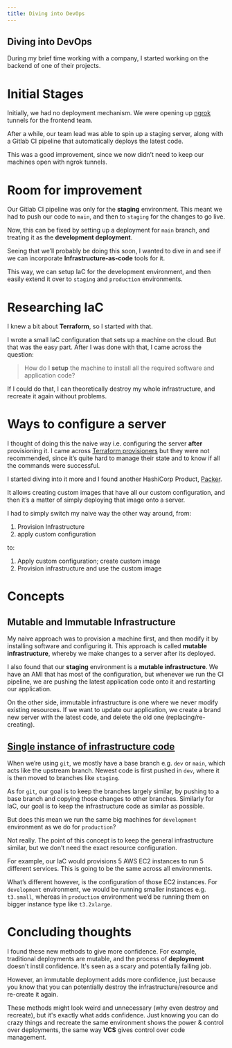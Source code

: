 ```yaml
---
title: Diving into DevOps
---
```


## Diving into DevOps

During my brief time working with a company, I started working on the backend of one of their projects.

# Initial Stages

Initially, we had no deployment mechanism. We were opening up [ngrok](https://ngrok.com/) tunnels for the frontend team.

After a while, our team lead was able to spin up a staging server, along with a Gitlab CI pipeline that automatically deploys the latest code.

This was a good improvement, since we now didn’t need to keep our machines open with ngrok tunnels.

# Room for improvement

Our Gitlab CI pipeline was only for the **staging** environment. This meant we had to push our code to `main`, and then to `staging` for the changes to go live.

Now, this can be fixed by setting up a deployment for `main` branch, and treating it as the **development deployment**.

Seeing that we’ll probably be doing this soon, I wanted to dive in and see if we can incorporate **Infrastructure-as-code** tools for it.

This way, we can setup IaC for the development environment, and then easily extend it over to `staging` and `production` environments.

# Researching IaC

I knew a bit about **Terraform**, so I started with that.

I wrote a small IaC configuration that sets up a machine on the cloud. But that was the easy part. After I was done with that, I came across the question:

> How do I **setup** the machine to install all the required software and application code?
> 

If I could do that, I can theoretically destroy my whole infrastructure, and recreate it again without problems.

# Ways to configure a server

I thought of doing this the naive way i.e. configuring the server **after** provisioning it. I came across [Terraform provisioners](https://www.terraform.io/language/resources/provisioners/syntax) but they were not recommended, since it’s quite hard to manage their state and to know if all the commands were successful.

I started diving into it more and I found another HashiCorp Product, [Packer](https://www.packer.io/).

It allows creating custom images that have all our custom configuration, and then it’s a matter of simply deploying that image onto a server.

I had to simply switch my naive way the other way around, from:

1. Provision Infrastructure
2. apply custom configuration

to:

1. Apply custom configuration; create custom image
2. Provision infrastructure and use the custom image

# Concepts

## Mutable and Immutable Infrastructure

My naive approach was to provision a machine first, and then modify it by installing software and configuring it. This approach is called **mutable infrastructure**, whereby we make changes to a server after its deployed.

I also found that our **staging** environment is a **mutable infrastructure**. We have an AMI that has most of the configuration, but whenever we run the CI pipeline, we are pushing the latest application code onto it and restarting our application.

On the other side, immutable infrastructure is one where we never modify existing resources. If we want to update our application, we create a brand new server with the latest code, and delete the old one (replacing/re-creating).

## [Single instance of infrastructure code](https://infrastructure-as-code.com/book/2021/11/19/snowflakes-as-code.html)

When we’re using `git`, we mostly have a base branch e.g. `dev` or `main`, which acts like the upstream branch. Newest code is first pushed in `dev`, where it is then moved to branches like `staging`.

As for `git`, our goal is to keep the branches largely similar, by pushing to a base branch and copying those changes to other branches. Similarly for IaC, our goal is to keep the infrastructure code as similar as possible.

But does this mean we run the same big machines for `development` environment as we do for `production`?

Not really. The point of this concept is to keep the general infrastructure similar, but we don’t need the exact resource configuration.

For example, our IaC would provisions 5 AWS EC2 instances to run 5 different services. This is going to be the same across all environments.

What’s different however, is the configuration of those EC2 instances. For `development` environment, we would be running smaller instances e.g. `t3.small`, whereas in `production` environment we’d be running them on bigger instance type like `t3.2xlarge`.

# Concluding thoughts

I found these new methods to give more confidence. For example, traditional deployments are mutable, and the process of **deployment** doesn't instil confidence. It's seen as a scary and potentially failing job.

However, an immutable deployment adds more confidence, just because you know that you can potentially destroy the infrastructure/resource and re-create it again.

These methods might look weird and unnecessary (why even destroy and recreate), but it's exactly what adds confidence. Just knowing you can do crazy things and recreate the same environment shows the power & control over deployments, the same way **VCS** gives control over code management.